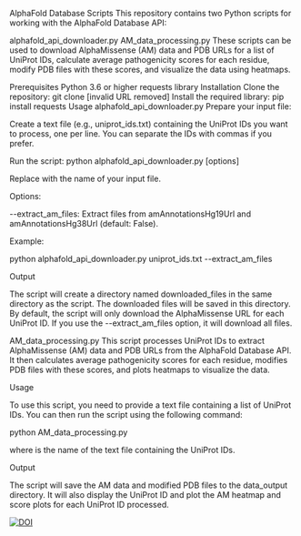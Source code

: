 AlphaFold Database Scripts
This repository contains two Python scripts for working with the AlphaFold Database API:

alphafold_api_downloader.py
AM_data_processing.py
These scripts can be used to download AlphaMissense (AM) data and PDB URLs for a list of UniProt IDs, calculate average pathogenicity scores for each residue, modify PDB files with these scores, and visualize the data using heatmaps.

Prerequisites
Python 3.6 or higher
requests library
Installation
Clone the repository: git clone [invalid URL removed]
Install the required library: pip install requests
Usage
alphafold_api_downloader.py
Prepare your input file:

Create a text file (e.g., uniprot_ids.txt) containing the UniProt IDs you want to process, one per line.
You can separate the IDs with commas if you prefer.

Run the script:
python alphafold_api_downloader.py <filename> [options]

Replace <filename> with the name of your input file.

Options:

--extract_am_files: Extract files from amAnnotationsHg19Url and amAnnotationsHg38Url (default: False).

Example:

python alphafold_api_downloader.py uniprot_ids.txt --extract_am_files

Output

The script will create a directory named downloaded_files in the same directory as the script.
The downloaded files will be saved in this directory.
By default, the script will only download the AlphaMissense URL for each UniProt ID.
If you use the --extract_am_files option, it will download all files.

AM_data_processing.py
This script processes UniProt IDs to extract AlphaMissense (AM) data and PDB URLs from the AlphaFold Database API. It then calculates average pathogenicity scores for each residue, modifies PDB files with these scores, and plots heatmaps to visualize the data.

Usage

To use this script, you need to provide a text file containing a list of UniProt IDs. You can then run the script using the following command:

python AM_data_processing.py <filename>

where <filename> is the name of the text file containing the UniProt IDs.

Output

The script will save the AM data and modified PDB files to the data_output directory. It will also display the UniProt ID and plot the AM heatmap and score plots for each UniProt ID processed.

[![DOI](https://zenodo.org/badge/834257572.svg)](https://doi.org/10.5281/zenodo.13942608)

